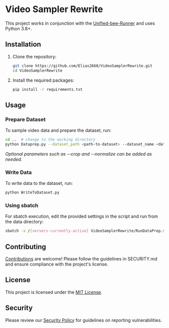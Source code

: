 # Video Sampler Rewrite

This project works in conjunction with the [Unified-bee-Runner](https://github.com/Elias2660/Unified-bee-Runner) and uses Python 3.8+.

## Installation

1. Clone the repository:
   ```sh
   git clone https://github.com/Elias2660/VideoSamplerRewrite.git
   cd VideoSamplerRewrite
   ```

2. Install the required packages:
   ```sh
   pip install -r requirements.txt
   ```

## Usage

### Prepare Dataset
To sample video data and prepare the dataset, run:
```sh
cd ..  # change to the working directory
python Dataprep.py --dataset_path <path-to-dataset> --dataset_name <dataset-name> --number_of_samples_max <max-samples> --max_workers <number-of-workers> --frames_per_sample <frames-per-sample> [--crop] [--normalize]
```
*Optional parameters such as --crop and --normalize can be added as needed.*

### Write Data
To write data to the dataset, run:
```sh
python WriteToDataset.py
```

### Using sbatch
For sbatch execution, edit the provided settings in the script and run from the data directory:
```sh
sbatch -x /[servers-currently-active] VideoSamplerRewrite/RunDataPrep.sh
```

## Contributing

[Contributions](CONTRIBUTING.md) are welcome! Please follow the guidelines in SECURITY.md and ensure compliance with the project's license.

## License

This project is licensed under the [MIT License](LICENSE).

## Security

Please review our [Security Policy](SECURITY.md) for guidelines on reporting vulnerabilities.
